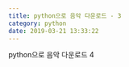 ```yaml
---
title: python으로 음악 다운로드 - 3
category: python
date: 2019-03-21 13:33:22
---
```


python으로 음악 다운로드 4